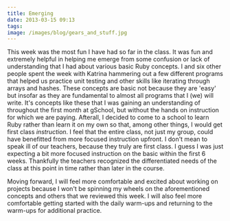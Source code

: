 ```yaml
---
title: Emerging
date: 2013-03-15 09:13
tags:
image: /images/blog/gears_and_stuff.jpg
---
```


This week was the most fun I have had so far in the class.  It was fun and extremely helpful in helping me emerge from some confusion or lack of understanding that I had about various basic Ruby concepts.  I and six other people spent the week with Katrina hammering out a few different programs that helped us practice unit testing and other skills like iterating through arrays and hashes.  These concepts are basic not because they are 'easy' but insofar as they are fundamental to almost all programs that I (we) will write.  It's concepts like these that I was gaining an understanding of throughout the first month at gSchool, but without the hands on instruction for which we are paying.  Afterall, I decided to come to a school to learn Ruby rather than learn it on my own so that, among other things, I would get first class *instruction*.  I feel that the entire class, not just my group, could have benefitted from more focused instruction upfront.   I don't mean to speak ill of our teachers, because they truly are first class.  I guess I was just expecting a bit more focused instruction on the basic within the first 6 weeks.  Thankfully the teachers recognized the differentiated needs of the class at this point in time rather than later in the course.

Moving forward, I will feel more comfortable and excited about working on projects because I won't be spinning my wheels on the aforementioned concepts and others that we reviewed this week.  I will also feel more comfortable getting started with the daily warm-ups and returning to the warm-ups for additional practice.
